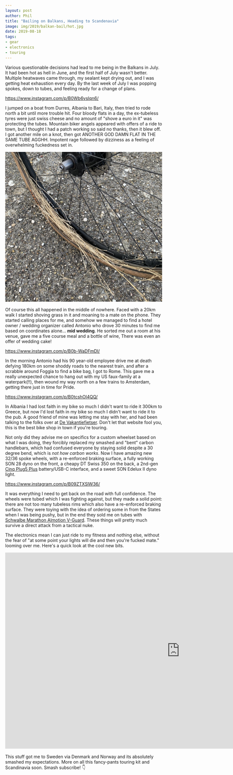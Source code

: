 ```yaml
---
layout: post
author: Phil
title: "Bailing on Balkans, Heading to Scandenavia"
image: img/2019/balkan-bail/hot.jpg
date: 2019-08-18
tags:
- gear
- electronics
- touring
---
```


Various questionable decisions had lead to me being in the Balkans in July. It had been hot as hell in June, and the first half of July wasn't better. Multiple heatwaves came through, my sealant kept drying out, and I was getting heat exhaustion every day. By the last week of July I was popping spokes, down to tubes, and feeling ready for a change of plans.

https://www.instagram.com/p/B0Wb6vslqn6/

I jumped on a boat from Durres, Albania to Bari, Italy, then tried to rode north a bit until more trouble hit. Four bloody flats in a day, the ex-tubeless tyres were just swiss cheese and no amount of "shove a euro in it" was protecting the tubes. Mountain biker angels appeared with offers of a ride to town, but I thought I had a patch working so said no thanks, then it blew off. I got another mile on a knot, then got ANOTHER GOD DAMN FLAT IN THE SAME TUBE AGGHH. Impotent rage followed by dizziness as a feeling of overwhelming fuckedness set in. 

![when all else fails, shove grass in it](img/2019/balkan-bail/grass.jpg)

Of course this all happened in the middle of nowhere. Faced with a 20km walk I started shoving grass in it and moaning to a mate on the phone. They started calling places for me, and somehow we managed to find a hotel owner / wedding organizer called Antonio who drove 30 minutes to find me based on coordinates alone... **mid wedding**. He sorted me out a room at his venue, gave me a five course meal and a bottle of wine, There was even an offer of wedding cake! 

https://www.instagram.com/p/B0b-WaDFmDl/

In the morning Antonio had his 90 year-old employee drive me at death defying 180km on some shoddy roads to the nearest train, and after a scrabble around Foggia to find a bike bag, I got to Rome. This gave me a really unexpected chance to hang out with my US faux-family at a waterpark(!!), then wound my way north on a few trains to Amsterdam, getting there just in time for Pride.

https://www.instagram.com/p/B0tcshOl4QQ/

In Albania I had lost faith in my bike so much I didn't want to ride it 300km to Greece, but now I'd lost faith in my bike so much I didn't want to ride it to the pub. A good friend of mine was letting me stay with her, and had been talking to the folks over at [De Vakantiefietser](https://www.vakantiefietser.nl/). Don't let that website fool you, this is the best bike shop in town if you're touring. 

Not only did they advise me on specifics for a custom wheelset based on what I was doing, they forcibly replaced my smashed and "bent" carbon handlebars, which had confused everyone by staying solid despite a 30 degree bend, which is _not how carbon works_. Now I have amazing new 32/36 spoke wheels, with a re-enforced braking surface, a fully working SON 28 dyno on the front, a cheapy DT Swiss 350 on the back, a 2nd-gen [Cinq Plug5 Plus](https://cinq.de/en/power-supplies/433/plug5-plus?c=135) battery/USB-C interface, and a sweet SON Edelux II dyno light. 

https://www.instagram.com/p/B09ZTXSlW36/

It was everything I need to get back on the road with full confidence. The wheels were tubed which I was fighting against, but they made a solid point: there are not too many tubeless rims which also have a re-enforced braking surface. They were toying with the idea of ordering some in from the States when I was being pushy, but in the end they sold me on tubes with [Schwalbe Marathon Almotion V-Guard](https://www.wiggle.co.uk/schwalbe-marathon-almotion-v-guard-tyre/). These things will pretty much survive a direct attack from a tactical nuke.

The electronics mean I can just ride to my fitness and nothing else, without the fear of "at some point your lights will die and then you're fucked mate." looming over me. Here's a quick look at the cool new bits.

<iframe width="1120" height="630" src="https://www.youtube.com/embed/4Lgpi0o0c1Y" frameborder="0" allow="accelerometer; autoplay; encrypted-media; gyroscope; picture-in-picture" allowfullscreen></iframe>


This stuff got me to Sweden via Denmark and Norway and its absolutely smashed my expectations.  More on all this fancy-pants touring kit and Scandinavia soon. Smash subscribe! 👇
